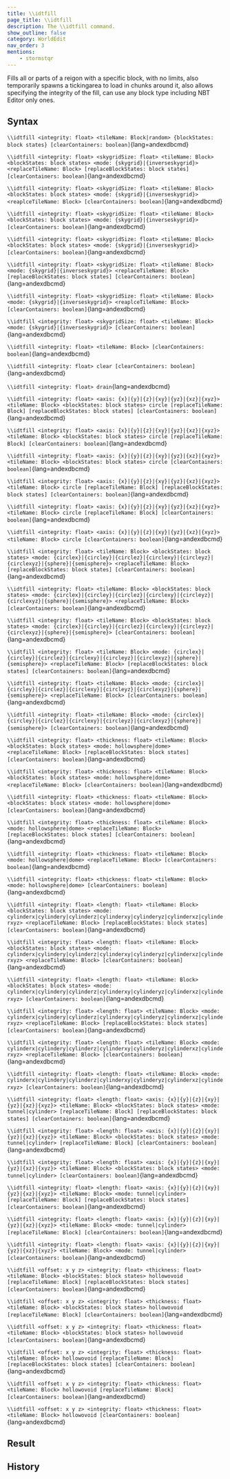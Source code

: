 ```yaml
---
title: \\idtfill
page_title: \\idtfill
description: The \\idtfill command.
show_outline: false
category: WorldEdit
nav_order: 3
mentions:
    - stormstqr
---
```


Fills all or parts of a reigon with a specific block, with no limits, also temporarily spawns a tickingarea to load in chunks around it, also allows specifying the integrity of the fill, can use any block type including NBT Editor only ones.

<CommandDetailsTable
    name="\\idtfill"
    :categories="[
        'system', 'world', 'server', 'worldedit'
    ]"
    :requiredTags="[
        'canUseChatCommands'
    ]"
    ultraSecurityModeSecurityLevel="WorldEdit"
    version="1.0.2-rc.5"
    :undoSupported="0"
    :functional="true"
    :deprecated="false"
/>

## Syntax

`\\idtfill <integrity: float> <tileName: Block|random> {blockStates: block states} [clearContainers: boolean]`{lang=andexdbcmd}

<indent></indent>

`\\idtfill <integrity: float> <skygridSize: float> <tileName: Block> <blockStates: block states> <mode: {skygrid}|{inverseskygrid}> <replaceTileName: Block> [replaceBlockStates: block states] [clearContainers: boolean]`{lang=andexdbcmd}

<indent></indent>

`\\idtfill <integrity: float> <skygridSize: float> <tileName: Block> <blockStates: block states> <mode: {skygrid}|{inverseskygrid}> <reaplceTileName: Block> [clearContainers: boolean]`{lang=andexdbcmd}

<indent></indent>

`\\idtfill <integrity: float> <skygridSize: float> <tileName: Block> <blockStates: block states> <mode: {skygrid}|{inverseskygrid}> [clearContainers: boolean]`{lang=andexdbcmd}

<indent></indent>

`\\idtfill <integrity: float> <skygridSize: float> <tileName: Block> <blockStates: block states> <mode: {skygrid}|{inverseskygrid}> [clearContainers: boolean]`{lang=andexdbcmd}

<indent></indent>

`\\idtfill <integrity: float> <skygridSize: float> <tileName: Block> <mode: {skygrid}|{inverseskygrid}> <replaceTileName: Block> [replaceBlockStates: block states] [clearContainers: boolean]`{lang=andexdbcmd}

<indent></indent>

`\\idtfill <integrity: float> <skygridSize: float> <tileName: Block> <mode: {skygrid}|{inverseskygrid}> <reaplceTileName: Block> [clearContainers: boolean]`{lang=andexdbcmd}

<indent></indent>

`\\idtfill <integrity: float> <skygridSize: float> <tileName: Block> <mode: {skygrid}|{inverseskygrid}> [clearContainers: boolean]`{lang=andexdbcmd}

<indent></indent>

`\\idtfill <integrity: float> <tileName: Block> [clearContainers: boolean]`{lang=andexdbcmd}

<indent></indent>

`\\idtfill <integrity: float> clear [clearContainers: boolean]`{lang=andexdbcmd}

<indent></indent>

`\\idtfill <integrity: float> drain`{lang=andexdbcmd}

<indent></indent>

`\\idtfill <integrity: float> <axis: {x}|{y}|{z}|{xy}|{yz}|{xz}|{xyz}> <tileName: Block> <blockStates: block states> circle [replaceTileName: Block] [replaceBlockStates: block states] [clearContainers: boolean]`{lang=andexdbcmd}

<indent></indent>

`\\idtfill <integrity: float> <axis: {x}|{y}|{z}|{xy}|{yz}|{xz}|{xyz}> <tileName: Block> <blockStates: block states> circle [replaceTileName: Block] [clearContainers: boolean]`{lang=andexdbcmd}

<indent></indent>

`\\idtfill <integrity: float> <axis: {x}|{y}|{z}|{xy}|{yz}|{xz}|{xyz}> <tileName: Block> <blockStates: block states> circle [clearContainers: boolean]`{lang=andexdbcmd}

<indent></indent>

`\\idtfill <integrity: float> <axis: {x}|{y}|{z}|{xy}|{yz}|{xz}|{xyz}> <tileName: Block> circle [replaceTileName: Block] [replaceBlockStates: block states] [clearContainers: boolean]`{lang=andexdbcmd}

<indent></indent>

`\\idtfill <integrity: float> <axis: {x}|{y}|{z}|{xy}|{yz}|{xz}|{xyz}> <tileName: Block> circle [replaceTileName: Block] [clearContainers: boolean]`{lang=andexdbcmd}

<indent></indent>

`\\idtfill <integrity: float> <axis: {x}|{y}|{z}|{xy}|{yz}|{xz}|{xyz}> <tileName: Block> circle [clearContainers: boolean]`{lang=andexdbcmd}

<indent></indent>

`\\idtfill <integrity: float> <tileName: Block> <blockStates: block states> <mode: {circlex}|{circley}|{circlez}|{circlexy}|{circleyz}|{circlexyz}|{sphere}|{semisphere}> <replaceTileName: Block> [replaceBlockStates: block states] [clearContainers: boolean]`{lang=andexdbcmd}

<indent></indent>

`\\idtfill <integrity: float> <tileName: Block> <blockStates: block states> <mode: {circlex}|{circley}|{circlez}|{circlexy}|{circleyz}|{circlexyz}|{sphere}|{semisphere}> <replaceTileName: Block> [clearContainers: boolean]`{lang=andexdbcmd}

<indent></indent>

`\\idtfill <integrity: float> <tileName: Block> <blockStates: block states> <mode: {circlex}|{circley}|{circlez}|{circlexy}|{circleyz}|{circlexyz}|{sphere}|{semisphere}> [clearContainers: boolean]`{lang=andexdbcmd}

<indent></indent>

`\\idtfill <integrity: float> <tileName: Block> <mode: {circlex}|{circley}|{circlez}|{circlexy}|{circleyz}|{circlexyz}|{sphere}|{semisphere}> <replaceTileName: Block> [replaceBlockStates: block states] [clearContainers: boolean]`{lang=andexdbcmd}

<indent></indent>

`\\idtfill <integrity: float> <tileName: Block> <mode: {circlex}|{circley}|{circlez}|{circlexy}|{circleyz}|{circlexyz}|{sphere}|{semisphere}> <replaceTileName: Block> [clearContainers: boolean]`{lang=andexdbcmd}

<indent></indent>

`\\idtfill <integrity: float> <tileName: Block> <mode: {circlex}|{circley}|{circlez}|{circlexy}|{circleyz}|{circlexyz}|{sphere}|{semisphere}> [clearContainers: boolean]`{lang=andexdbcmd}

<indent></indent>

`\\idtfill <integrity: float> <thickness: float> <tileName: Block> <blockStates: block states> <mode: hollowsphere|dome> <replaceTileName: Block> [replaceBlockStates: block states] [clearContainers: boolean]`{lang=andexdbcmd}

<indent></indent>

`\\idtfill <integrity: float> <thickness: float> <tileName: Block> <blockStates: block states> <mode: hollowsphere|dome> <replaceTileName: Block> [clearContainers: boolean]`{lang=andexdbcmd}

<indent></indent>

`\\idtfill <integrity: float> <thickness: float> <tileName: Block> <blockStates: block states> <mode: hollowsphere|dome> [clearContainers: boolean]`{lang=andexdbcmd}

<indent></indent>

`\\idtfill <integrity: float> <thickness: float> <tileName: Block> <mode: hollowsphere|dome> <replaceTileName: Block> [replaceBlockStates: block states] [clearContainers: boolean]`{lang=andexdbcmd}

<indent></indent>

`\\idtfill <integrity: float> <thickness: float> <tileName: Block> <mode: hollowsphere|dome> <replaceTileName: Block> [clearContainers: boolean]`{lang=andexdbcmd}

<indent></indent>

`\\idtfill <integrity: float> <thickness: float> <tileName: Block> <mode: hollowsphere|dome> [clearContainers: boolean]`{lang=andexdbcmd}

<indent></indent>

`\\idtfill <integrity: float> <length: float> <tileName: Block> <blockStates: block states> <mode: cylinderx|cylindery|cylinderz|cylinderxy|cylinderyz|cylinderxz|cylinderxyz> <replaceTileName: Block> [replaceBlockStates: block states] [clearContainers: boolean]`{lang=andexdbcmd}

<indent></indent>

`\\idtfill <integrity: float> <length: float> <tileName: Block> <blockStates: block states> <mode: cylinderx|cylindery|cylinderz|cylinderxy|cylinderyz|cylinderxz|cylinderxyz> <replaceTileName: Block> [clearContainers: boolean]`{lang=andexdbcmd}

<indent></indent>

`\\idtfill <integrity: float> <length: float> <tileName: Block> <blockStates: block states> <mode: cylinderx|cylindery|cylinderz|cylinderxy|cylinderyz|cylinderxz|cylinderxyz> [clearContainers: boolean]`{lang=andexdbcmd}

<indent></indent>

`\\idtfill <integrity: float> <length: float> <tileName: Block> <mode: cylinderx|cylindery|cylinderz|cylinderxy|cylinderyz|cylinderxz|cylinderxyz> <replaceTileName: Block> [replaceBlockStates: block states] [clearContainers: boolean]`{lang=andexdbcmd}

<indent></indent>

`\\idtfill <integrity: float> <length: float> <tileName: Block> <mode: cylinderx|cylindery|cylinderz|cylinderxy|cylinderyz|cylinderxz|cylinderxyz> <replaceTileName: Block> [clearContainers: boolean]`{lang=andexdbcmd}

<indent></indent>

`\\idtfill <integrity: float> <length: float> <tileName: Block> <mode: cylinderx|cylindery|cylinderz|cylinderxy|cylinderyz|cylinderxz|cylinderxyz> [clearContainers: boolean]`{lang=andexdbcmd}

<indent></indent>

`\\idtfill <integrity: float> <length: float> <axis: {x}|{y}|{z}|{xy}|{yz}|{xz}|{xyz}> <tileName: Block> <blockStates: block states> <mode: tunnel|cylinder> [replaceTileName: Block] [replaceBlockStates: block states] [clearContainers: boolean]`{lang=andexdbcmd}

<indent></indent>

`\\idtfill <integrity: float> <length: float> <axis: {x}|{y}|{z}|{xy}|{yz}|{xz}|{xyz}> <tileName: Block> <blockStates: block states> <mode: tunnel|cylinder> [replaceTileName: Block] [clearContainers: boolean]`{lang=andexdbcmd}

<indent></indent>

`\\idtfill <integrity: float> <length: float> <axis: {x}|{y}|{z}|{xy}|{yz}|{xz}|{xyz}> <tileName: Block> <blockStates: block states> <mode: tunnel|cylinder> [clearContainers: boolean]`{lang=andexdbcmd}

<indent></indent>

`\\idtfill <integrity: float> <length: float> <axis: {x}|{y}|{z}|{xy}|{yz}|{xz}|{xyz}> <tileName: Block> <mode: tunnel|cylinder> [replaceTileName: Block] [replaceBlockStates: block states] [clearContainers: boolean]`{lang=andexdbcmd}

<indent></indent>

`\\idtfill <integrity: float> <length: float> <axis: {x}|{y}|{z}|{xy}|{yz}|{xz}|{xyz}> <tileName: Block> <mode: tunnel|cylinder> [replaceTileName: Block] [clearContainers: boolean]`{lang=andexdbcmd}

<indent></indent>

`\\idtfill <integrity: float> <length: float> <axis: {x}|{y}|{z}|{xy}|{yz}|{xz}|{xyz}> <tileName: Block> <mode: tunnel|cylinder> [clearContainers: boolean]`{lang=andexdbcmd}

<indent></indent>

`\\idtfill <offset: x y z> <integrity: float> <thickness: float> <tileName: Block> <blockStates: block states> hollowovoid [replaceTileName: Block] [replaceBlockStates: block states] [clearContainers: boolean]`{lang=andexdbcmd}

<indent></indent>

`\\idtfill <offset: x y z> <integrity: float> <thickness: float> <tileName: Block> <blockStates: block states> hollowovoid [replaceTileName: Block] [clearContainers: boolean]`{lang=andexdbcmd}

<indent></indent>

`\\idtfill <offset: x y z> <integrity: float> <thickness: float> <tileName: Block> <blockStates: block states> hollowovoid [clearContainers: boolean]`{lang=andexdbcmd}

<indent></indent>

`\\idtfill <offset: x y z> <integrity: float> <thickness: float> <tileName: Block> hollowovoid [replaceTileName: Block] [replaceBlockStates: block states] [clearContainers: boolean]`{lang=andexdbcmd}

<indent></indent>

`\\idtfill <offset: x y z> <integrity: float> <thickness: float> <tileName: Block> hollowovoid [replaceTileName: Block] [clearContainers: boolean]`{lang=andexdbcmd}

<indent></indent>

`\\idtfill <offset: x y z> <integrity: float> <thickness: float> <tileName: Block> hollowovoid [clearContainers: boolean]`{lang=andexdbcmd}

<indent></indent>

## Result

## History

<template-EmptySection />
